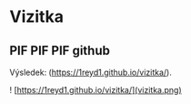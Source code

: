 # Vizitka

## PIF PIF PIF github
Výsledek: (https://1reyd1.github.io/vizitka/).

! [https://1reyd1.github.io/vizitka/](vizitka.png)
